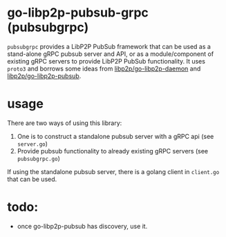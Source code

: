 # go-libp2p-pubsub-grpc (pubsubgrpc)

`pubsubgrpc` provides a LibP2P PubSub framework that can be used as a stand-alone gRPC pubsub server and API, or as a module/component of existing gRPC servers to provide LibP2P PubSub functionality. It uses `proto3` and borrows some ideas from [libp2p/go-libp2p-daemon](https://github.com/libp2p/go-libp2p-daemon/blob/master/pb/p2pd.proto) and [libp2p/go-libp2p-pubsub](https://github.com/libp2p/go-libp2p-pubsub/tree/master/pb).

# usage

There are two ways of using this library:

1) One is to construct a standalone pubsub server with a gRPC api (see `server.go`)
2) Provide pubsub functionality to already existing gRPC servers (see `pubsubgrpc.go`)

If using the standalone pubsub server, there is a golang client in `client.go` that can be used.

# todo:

* once go-libp2p-pubsub has discovery, use it.